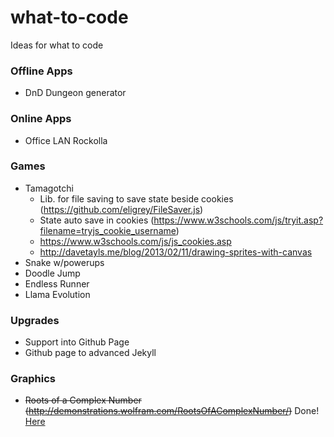 # what-to-code
Ideas for what to code

### Offline Apps
 + DnD Dungeon generator

### Online Apps
 + Office LAN Rockolla

### Games
 + Tamagotchi
   - Lib. for file saving to save state beside cookies (https://github.com/eligrey/FileSaver.js)
   - State auto save in cookies (https://www.w3schools.com/js/tryit.asp?filename=tryjs_cookie_username)
   - https://www.w3schools.com/js/js_cookies.asp
   - http://davetayls.me/blog/2013/02/11/drawing-sprites-with-canvas
 + Snake w/powerups
 + Doodle Jump
 + Endless Runner
 + Llama Evolution
 
### Upgrades
 + Support into Github Page
 + Github page to advanced Jekyll

### Graphics
 + ~~Roots of a Complex Number (http://demonstrations.wolfram.com/RootsOfAComplexNumber/)~~ Done! [Here](https://github.com/maadlog/ComplexRoots)
 
